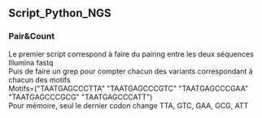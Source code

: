 ## Script_Python_NGS

### Pair&Count
Le premier script correspond à faire du pairing entre les deux séquences Illumina fastq  
Puis de faire un grep pour compter chacun des variants correspondant à chacun des motifs  
Motifs=("TAATGAGCCCTTA" "TAATGAGCCCGTC" "TAATGAGCCCGAA" "TAATGAGCCCGCG" "TAATGAGCCCATT")   
Pour mémoire, seul le dernier codon change TTA, GTC, GAA, GCG, ATT
